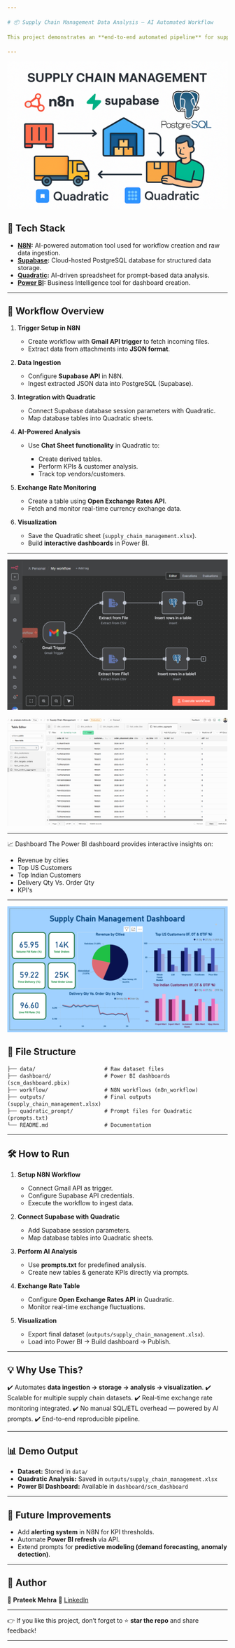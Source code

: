 ```yaml
---

# 📦 Supply Chain Management Data Analysis – AI Automated Workflow

This project demonstrates an **end-to-end automated pipeline** for supply chain management using **N8N, Supabase, Quadratic AI, and Power BI**. The workflow ingests raw data, stores it in a cloud database, performs AI-powered data analysis, and visualizes KPIs through dashboards.

---
```


![project_image](images/project_image.png)

## 🚀 Tech Stack

* **[N8N](https://n8n.io/):** AI-powered automation tool used for workflow creation and raw data ingestion.
* **[Supabase](https://supabase.com/):** Cloud-hosted PostgreSQL database for structured data storage.
* **[Quadratic](https://www.quadratichq.com/):** AI-driven spreadsheet for prompt-based data analysis.
* **[Power BI](https://powerbi.microsoft.com/):** Business Intelligence tool for dashboard creation.

---

## 🔄 Workflow Overview

1. **Trigger Setup in N8N**

   * Create workflow with **Gmail API trigger** to fetch incoming files.
   * Extract data from attachments into **JSON format**.

2. **Data Ingestion**

   * Configure **Supabase API** in N8N.
   * Ingest extracted JSON data into PostgreSQL (Supabase).

3. **Integration with Quadratic**

   * Connect Supabase database session parameters with Quadratic.
   * Map database tables into Quadratic sheets.

4. **AI-Powered Analysis**

   * Use **Chat Sheet functionality** in Quadratic to:

     * Create derived tables.
     * Perform KPIs & customer analysis.
     * Track top vendors/customers.

5. **Exchange Rate Monitoring**

   * Create a table using **Open Exchange Rates API**.
   * Fetch and monitor real-time currency exchange data.

6. **Visualization**

   * Save the Quadratic sheet (`supply_chain_management.xlsx`).
   * Build **interactive dashboards** in Power BI.

---

![n8n_workflow](images/n8n_workflow.png)

![Supabase](images/supabase.png)

---
📈 Dashboard
The Power BI dashboard provides interactive insights on:

- Revenue by cities
- Top US Customers
- Top Indian Customers
- Delivery Qty Vs. Order Qty
- KPI's
---
![dashboard](images/dashboard.png)  

## 📂 File Structure

```
├── data/                      # Raw dataset files  
├── dashboard/                 # Power BI dashboards (scm_dashboard.pbix)  
├── workflow/                  # N8N workflows (n8n_workflow)  
├── outputs/                   # Final outputs (supply_chain_management.xlsx)  
├── quadratic_prompt/          # Prompt files for Quadratic (prompts.txt)  
└── README.md                  # Documentation  
```

---

## 🛠️ How to Run

1. **Setup N8N Workflow**

   * Connect Gmail API as trigger.
   * Configure Supabase API credentials.
   * Execute the workflow to ingest data.

2. **Connect Supabase with Quadratic**

   * Add Supabase session parameters.
   * Map database tables into Quadratic sheets.

3. **Perform AI Analysis**

   * Use **prompts.txt** for predefined analysis.
   * Create new tables & generate KPIs directly via prompts.

4. **Exchange Rate Table**

   * Configure **Open Exchange Rates API** in Quadratic.
   * Monitor real-time exchange fluctuations.

5. **Visualization**

   * Export final dataset (`outputs/supply_chain_management.xlsx`).
   * Load into Power BI → Build dashboard → Publish.

---

## 💡 Why Use This?

✔️ Automates **data ingestion → storage → analysis → visualization**.
✔️ Scalable for multiple supply chain datasets.
✔️ Real-time exchange rate monitoring integrated.
✔️ No manual SQL/ETL overhead — powered by AI prompts.
✔️ End-to-end reproducible pipeline.

---

## 📊 Demo Output

* **Dataset:** Stored in `data/`
* **Quadratic Analysis:** Saved in `outputs/supply_chain_management.xlsx`
* **Power BI Dashboard:** Available in `dashboard/scm_dashboard`

---

## 🔗 Future Improvements

* Add **alerting system** in N8N for KPI thresholds.
* Automate **Power BI refresh** via API.
* Extend prompts for **predictive modeling (demand forecasting, anomaly detection)**.

---

## 📌 Author

👤 **Prateek Mehra**
🔗 [LinkedIn](https://linkedin.com/in/prateekmehrads) 

---

👉 If you like this project, don’t forget to ⭐ **star the repo** and share feedback!

---

